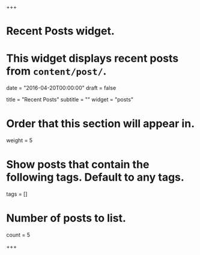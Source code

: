 +++
# Recent Posts widget.
# This widget displays recent posts from `content/post/`.

date = "2016-04-20T00:00:00"
draft = false

title = "Recent Posts"
subtitle = ""
widget = "posts"

# Order that this section will appear in.
weight = 5

# Show posts that contain the following tags. Default to any tags.
tags = []

# Number of posts to list.
count = 5

+++
